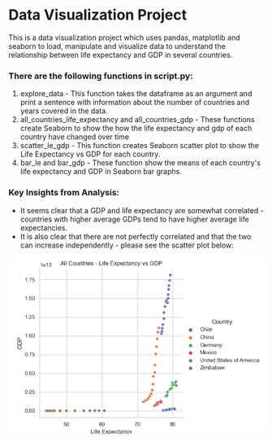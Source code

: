 # Data Visualization Project
This is a data visualization project which uses pandas, matplotlib and seaborn to load, manipulate and visualize data to understand the relationship between life expectancy and GDP in several countries. 

### There are the following functions in script.py:
1. explore_data - This function takes the dataframe as an argument and print a sentence with information about the number of countries and years covered in the data.
2. all_countries_life_expectancy and all_countries_gdp - These functions create Seaborn to show the how the life expectancy and gdp of each country have changed over time
3. scatter_le_gdp - This function creates Seaborn scatter plot to show the Life Expectancy vs GDP for each country. 
4. bar_le and bar_gdp - These function show the means of each country's life expectancy and GDP in Seaborn bar graphs. 

### Key Insights from Analysis:
- It seems clear that a GDP and life expectancy are somewhat correlated - countries with higher average GDPs tend to have higher average life expectancies. 
- It is also clear that there are not perfectly correlated and that the two can increase independently - please see the scatter plot below:

![picture](https://github.com/MGoldstein18/Data-Visualization-Project/blob/master/scatter.png)
